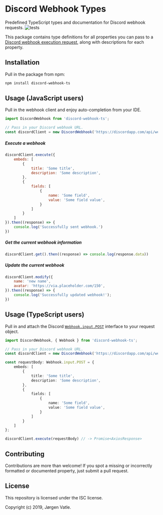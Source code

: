 # Discord Webhook Types
Predefined TypeScript types and documentation for Discord webhook requests.
![tests](https://github.com/JorgenVatle/discord-webhook-ts/actions/workflows/tests.yml/badge.svg)

This package contains type definitions for all properties you can pass to a 
[Discord webhook execution request](https://discordapp.com/developers/docs/resources/webhook#execute-webhook), 
along with descriptions for each property.

## Installation
Pull in the package from npm:
```bash
npm install discord-webhook-ts
``` 

## Usage (JavaScript users)
Pull in the webhook client and enjoy auto-completion from your IDE.
```js
import DiscordWebhook from 'discord-webhook-ts';

// Pass in your Discord webhook URL.
const discordClient = new DiscordWebhook('https://discordapp.com/api/webhooks/4752...');
```

##### Execute a webhook
```js
discordClient.execute({
    embeds: [
        {
            title: 'Some title',
            description: 'Some description',
        },
        {
            fields: [
                {
                    name: 'Some field',
                    value: 'Some field value',
                }
            ]
        }
    ]
}).then((response) => {
    console.log('Successfully sent webhook.')
})
```

##### Get the current webhook information
```js
discordClient.get().then((response) => console.log(response.data))
```

##### Update the current webhook
```js
discordClient.modify({
    name: 'new name',
    avatar: 'https://via.placeholder.com/150',
}).then((response) => {
    console.log('Successfully updated webhook!');
})
```

## Usage (TypeScript users)
Pull in and attach the Discord [`Webhook.input.POST`](src/Types/Webhook/index.d.ts) interface to your request object.
```typescript
import DiscordWebhook, { Webhook } from 'discord-webhook-ts';

// Pass in your Discord webhook URL.
const discordClient = new DiscordWebhook('https://discordapp.com/api/webhooks/4752...');

const requestBody: Webhook.input.POST = {
    embeds: [
        {
            title: 'Some title',
            description: 'Some description',
        },
        {
            fields: [
                {
                    name: 'Some field',
                    value: 'Some field value',
                }
            ]
        }
    ]
};

discordClient.execute(requestBody) // -> Promise<AxiosResponse>
```

## Contributing
Contributions are more than welcome! If you spot a missing or incorrectly formatted or documented property, 
just submit a pull request.

## License
This repository is licensed under the ISC license.

Copyright (c) 2019, Jørgen Vatle.